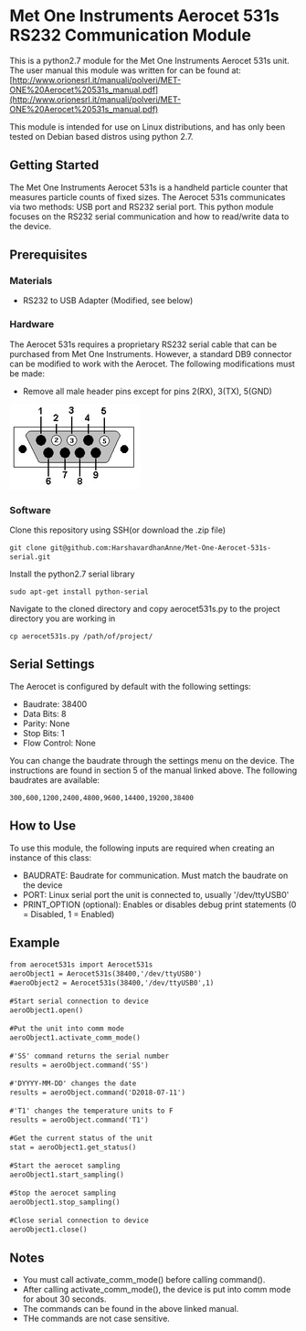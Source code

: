 # Met One Instruments Aerocet 531s RS232 Communication Module

This is a python2.7 module for the Met One Instruments Aerocet 531s unit. The user manual
this module was written for can be found at:
[http://www.orionesrl.it/manuali/polveri/MET-ONE%20Aerocet%20531s_manual.pdf](http://www.orionesrl.it/manuali/polveri/MET-ONE%20Aerocet%20531s_manual.pdf)

This module is intended for use on Linux distributions, and has only been tested on Debian based distros using python 2.7.

## Getting Started

The Met One Instruments Aerocet 531s is a handheld particle counter that measures particle counts of fixed sizes. The Aerocet 531s communicates via two methods: USB port and RS232 serial port. This python module focuses on the RS232 serial communication and how to read/write data to the device.

## Prerequisites

### Materials

* RS232 to USB Adapter (Modified, see below)

### Hardware

The Aerocet 531s requires a proprietary RS232 serial cable that can be purchased from Met One Instruments. However, a standard DB9 connector can be modified to work with the Aerocet. The following modifications must be made:
* Remove all male header pins except for pins 2(RX), 3(TX), 5(GND)

![alt text](./db9modified.jpg)

### Software

Clone this repository using SSH(or download the .zip file)

```
git clone git@github.com:HarshavardhanAnne/Met-One-Aerocet-531s-serial.git
```

Install the python2.7 serial library

```
sudo apt-get install python-serial
```

Navigate to the cloned directory and copy aerocet531s.py to the project directory you are working in

```
cp aerocet531s.py /path/of/project/
```

## Serial Settings

The Aerocet is configured by default with the following settings:
* Baudrate: 38400
* Data Bits: 8
* Parity: None
* Stop Bits: 1
* Flow Control: None

You can change the baudrate through the settings menu on the device. The instructions are found in section 5 of the manual linked above.
The following baudrates are available:
```
300,600,1200,2400,4800,9600,14400,19200,38400
```

## How to Use

To use this module, the following inputs are required when creating an instance of this class:
* BAUDRATE: Baudrate for communication. Must match the baudrate on the device
* PORT: Linux serial port the unit is connected to, usually '/dev/ttyUSB0'
* PRINT_OPTION (optional): Enables or disables debug print statements (0 = Disabled, 1 = Enabled)

## Example

```
from aerocet531s import Aerocet531s  
aeroObject1 = Aerocet531s(38400,'/dev/ttyUSB0')  
#aeroObject2 = Aerocet531s(38400,'/dev/ttyUSB0',1)  

#Start serial connection to device  
aeroObject1.open()  

#Put the unit into comm mode  
aeroObject1.activate_comm_mode()  

#'SS' command returns the serial number  
results = aeroObject.command('SS')  

#'DYYYY-MM-DD' changes the date  
results = aeroObject.command('D2018-07-11')  

#'T1' changes the temperature units to F  
results = aeroObject.command('T1')  

#Get the current status of the unit  
stat = aeroObject1.get_status()  

#Start the aerocet sampling  
aeroObject1.start_sampling()  

#Stop the aerocet sampling  
aeroObject1.stop_sampling()  

#Close serial connection to device  
aeroObject1.close()  
```

## Notes

* You must call activate_comm_mode() before calling command().
* After calling activate_comm_mode(), the device is put into comm mode for about 30 seconds.
* The commands can be found in the above linked manual.
* THe commands are not case sensitive.
